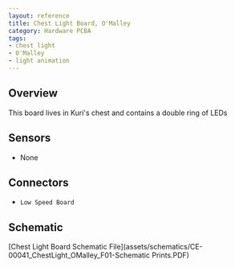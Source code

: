 ```yaml
---
layout: reference
title: Chest Light Board, O'Malley
category: Hardware PCBA
tags:
- chest light
- O'Malley
- light animation
---
```


## Overview
This board lives in Kuri's chest and contains a double ring of LEDs

## Sensors
- None

## Connectors
- ``Low Speed Board``

## Schematic
[Chest Light Board Schematic File](assets/schematics/CE-00041_ChestLight_OMalley_F01-Schematic Prints.PDF)

